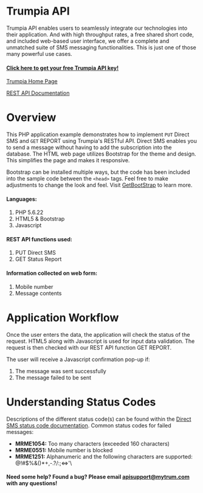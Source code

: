 # Trumpia API #
Trumpia API enables users to seamlessly integrate our technologies into their application. And with high throughput rates, a free shared short code, and included web-based user interface, we offer a complete and unmatched suite of SMS messaging functionalities. This is just one of those many powerful use cases.

#### [Click here to get your free Trumpia API key!](https://api.trumpia.com) ####

[Trumpia Home Page](https://trumpia.com)

[REST API Documentation](http://api.trumpia.com/docs/rest/overview.php)

# Overview #
This PHP application example demonstrates how to implement `PUT` Direct SMS and `GET` REPORT using Trumpia's RESTful API. Direct SMS enables you to send a message without having to add the subscription into the database. The HTML web page utilizes Bootstrap for the theme and design. This simplifies the page and makes it responsive.

Bootstrap can be installed multiple ways, but the code has been included into the sample code between the `<head>` tags. Feel free to make adjustments to change the look and feel. Visit [GetBootStrap](https://getbootstrap.com/docs/4.0/getting-started/introduction/) to learn more.

#### Languages: ####
1. PHP 5.6.22
2. HTML5 & Bootstrap
3. Javascript

#### REST API functions used: ####
1. PUT Direct SMS
2. GET Status Report

#### Information collected on web form: ####
1. Mobile number
2. Message contents

# Application Workflow #
Once the user enters the data, the application will check the status of the request. HTML5 along with Javascript is used for input data validation. The request is then checked with our REST API function GET REPORT.

The user will receive a Javascript confirmation pop-up if:
1. The message was sent successfully
2. The message failed to be sent

# Understanding Status Codes #
Descriptions of the different status code(s) can be found within the [Direct SMS status code documentation](http://trumpia.com/api/docs/rest/status-code/direct-sms.php#put). Common status codes for failed messages:
* **MRME1054:** Too many characters (exceeded 160 characters)
* **MRME0551:** Mobile number is blocked
* **MRME1251:** Alphanumeric and the following characters are supported: \@\!\#\$\%\&\(\)\*\+\,\-\.\?\/\:\;\<\=\>\'\

#### Need some help? Found a bug? Please email [apisupport@mytrum.com](mailto:apisupport@mytrum.com) with any questions! ####

